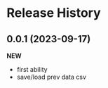 Release History
===============

0.0.1 (2023-09-17)
-------------------
**NEW**
- first ability
- save/load prev data csv
